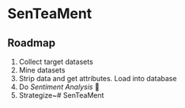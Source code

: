 # SenTeaMent
## Roadmap
1. Collect target datasets
2. Mine datasets
3. Strip data and get attributes. Load into database
4. Do _Sentiment Analysis_ :fries:
5. Strategize~# SenTeaMent
